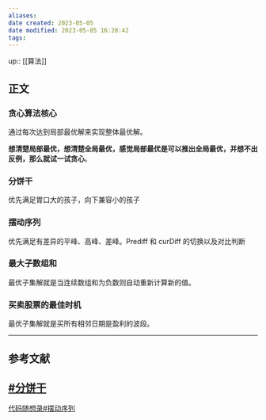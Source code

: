 ```yaml
---
aliases: 
date created: 2023-05-05
date modified: 2023-05-05 16:28:42
tags: 
---
```

up:: [[算法]]

## 正文
### 贪心算法核心
通过每次达到局部最优解来实现整体最优解。

**想清楚局部最优，想清楚全局最优，感觉局部最优是可以推出全局最优，并想不出反例，那么就试一试贪心**。


### 分饼干
优先满足胃口大的孩子，向下兼容小的孩子

### 摆动序列
优先满足有差异的平峰、高峰、差峰。Prediff 和 curDiff 的切换以及对比判断

### 最大子数组和
最优子集解就是当连续数组和为负数则自动重新计算新的值。


### 买卖股票的最佳时机
最优子集解就是买所有相邻日期是盈利的波段。



---

## 参考文献
## [#分饼干](https://www.programmercarl.com/0455.%E5%88%86%E5%8F%91%E9%A5%BC%E5%B9%B2.html#%E5%85%B6%E4%BB%96%E8%AF%AD%E8%A8%80%E7%89%88%E6%9C%AC)
[代码随想录#摆动序列](https://www.programmercarl.com/0376.%E6%91%86%E5%8A%A8%E5%BA%8F%E5%88%97.html#_376-%E6%91%86%E5%8A%A8%E5%BA%8F%E5%88%97)